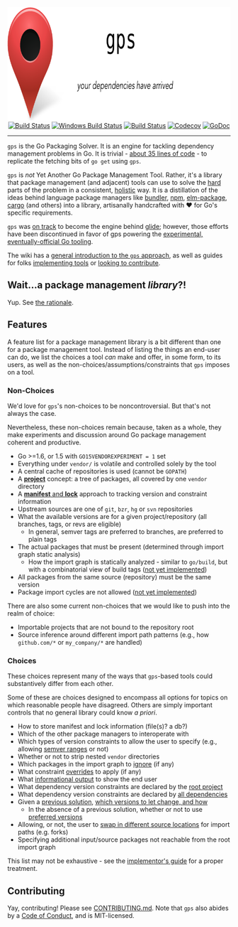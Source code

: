 <p align="center">
<img 
    src="header.png"
    width="800" height="255" border="0" alt="gps">
<br>
<a href="https://circleci.com/gh/sdboyer/gps"><img src="https://circleci.com/gh/sdboyer/gps.svg?style=shield" alt="Build Status"></a>
<a href="https://ci.appveyor.com/project/sdboyer/gps"><img src="https://ci.appveyor.com/api/projects/status/github/sdboyer/gps?svg=true&branch=master&passingText=Windows%20-%20OK&failingText=Windows%20-%20failed&pendingText=Windows%20-%20pending" alt="Windows Build Status"></a>
<a href="https://goreportcard.com/report/github.com/golang/dep/gps"><img src="https://goreportcard.com/badge/github.com/golang/dep/gps" alt="Build Status"></a>
<a href="https://codecov.io/gh/sdboyer/gps"><img src="https://codecov.io/gh/sdboyer/gps/branch/master/graph/badge.svg" alt="Codecov" /></a>
<a href="https://godoc.org/github.com/golang/dep/gps"><img src="https://godoc.org/github.com/golang/dep/gps?status.svg" alt="GoDoc"></a>
</p>

---

`gps` is the Go Packaging Solver. It is an engine for tackling dependency
management problems in Go. It is trivial - [about 35 lines of
code](https://github.com/golang/dep/gps/blob/master/example.go) - to replicate the
fetching bits of `go get` using `gps`.

`gps` is _not_ Yet Another Go Package Management Tool. Rather, it's a library
that package management (and adjacent) tools can use to solve the
[hard](https://en.wikipedia.org/wiki/Boolean_satisfiability_problem) parts of
the problem in a consistent,
[holistic](https://medium.com/@sdboyer/so-you-want-to-write-a-package-manager-4ae9c17d9527)
way. It is a distillation of the ideas behind language package managers like
[bundler](http://bundler.io), [npm](https://www.npmjs.com/),
[elm-package](https://github.com/elm-lang/elm-package),
[cargo](https://crates.io/) (and others) into a library, artisanally
handcrafted with ❤️ for Go's specific requirements.

`gps` was [on track](https://github.com/Masterminds/glide/issues/565) to become
the engine behind [glide](https://glide.sh); however, those efforts have been
discontinued in favor of gps powering the [experimental, eventually-official
Go tooling](https://github.com/golang/dep).

The wiki has a [general introduction to the `gps`
approach](https://github.com/golang/dep/gps/wiki/Introduction-to-gps), as well
as guides for folks [implementing
tools](https://github.com/golang/dep/gps/wiki/gps-for-Implementors) or [looking
to contribute](https://github.com/golang/dep/gps/wiki/gps-for-Contributors).

## Wait...a package management _library_?!

Yup. See [the rationale](https://github.com/golang/dep/gps/wiki/Rationale).

## Features

A feature list for a package management library is a bit different than one for
a package management tool. Instead of listing the things an end-user can do,
we list the choices a tool *can* make and offer, in some form, to its users, as
well as the non-choices/assumptions/constraints that `gps` imposes on a tool.

### Non-Choices

We'd love for `gps`'s non-choices to be noncontroversial. But that's not always
the case.

Nevertheless, these non-choices remain because, taken as a whole, they make
experiments and discussion around Go package management coherent and
productive.

* Go >=1.6, or 1.5 with `GO15VENDOREXPERIMENT = 1` set
* Everything under `vendor/` is volatile and controlled solely by the tool
* A central cache of repositories is used (cannot be `GOPATH`)
* A [**project**](https://godoc.org/github.com/golang/dep/gps#ProjectRoot) concept:
  a tree of packages, all covered by one `vendor` directory
* A [**manifest** and
  **lock**](https://github.com/golang/dep/gps/wiki/gps-for-Implementors#manifests-and-locks)
  approach to tracking version and constraint information
* Upstream sources are one of `git`, `bzr`, `hg` or `svn` repositories
* What the available versions are for a given project/repository (all branches, tags, or revs are eligible)
  * In general, semver tags are preferred to branches, are preferred to plain tags
* The actual packages that must be present (determined through import graph static analysis)
  * How the import graph is statically analyzed - similar to `go/build`, but with a combinatorial view of build tags ([not yet implemented](https://github.com/golang/dep/gps/issues/99))
* All packages from the same source (repository) must be the same version
* Package import cycles are not allowed ([not yet implemented](https://github.com/golang/dep/gps/issues/66))

There are also some current non-choices that we would like to push into the realm of choice:

* Importable projects that are not bound to the repository root
* Source inference around different import path patterns (e.g., how `github.com/*` or `my_company/*` are handled)

### Choices

These choices represent many of the ways that `gps`-based tools could
substantively differ from each other.

Some of these are choices designed to encompass all options for topics on which
reasonable people have disagreed. Others are simply important controls that no
general library could know _a priori_.

* How to store manifest and lock information (file(s)? a db?)
* Which of the other package managers to interoperate with
* Which types of version constraints to allow the user to specify (e.g., allowing [semver ranges](https://docs.npmjs.com/misc/semver) or not)
* Whether or not to strip nested `vendor` directories
* Which packages in the import graph to [ignore](https://github.com/golang/dep/gps/wiki/gps-for-Implementors#ignoring-packages) (if any)
* What constraint [overrides](https://github.com/golang/dep/gps/wiki/gps-for-Implementors#overrides) to apply (if any)
* What [informational output](https://github.com/golang/dep/gps/wiki/gps-for-Implementors#trace-and-tracelogger) to show the end user
* What dependency version constraints are declared by the [root project](https://github.com/golang/dep/gps/wiki/gps-for-Implementors#manifest-data)
* What dependency version constraints are declared by [all dependencies](https://github.com/golang/dep/gps/wiki/gps-for-Implementors#the-projectanalyzer)
* Given a [previous solution](https://github.com/golang/dep/gps/wiki/gps-for-Implementors#lock-data), [which versions to let change, and how](https://github.com/golang/dep/gps/wiki/gps-for-Implementors#tochange-changeall-and-downgrade)
  * In the absence of a previous solution, whether or not to use [preferred versions](https://github.com/golang/dep/gps/wiki/gps-for-Implementors#preferred-versions)
* Allowing, or not, the user to [swap in different source locations](https://github.com/golang/dep/gps/wiki/gps-for-Implementors#projectidentifier) for import paths (e.g. forks)
* Specifying additional input/source packages not reachable from the root import graph

This list may not be exhaustive - see the
[implementor's guide](https://github.com/golang/dep/gps/wiki/gps-for-Implementors)
for a proper treatment.

## Contributing

Yay, contributing! Please see
[CONTRIBUTING.md](https://github.com/golang/dep/gps/blob/master/CONTRIBUTING.md).
Note that `gps` also abides by a [Code of
Conduct](https://github.com/golang/dep/gps/blob/master/CODE_OF_CONDUCT.md), and is MIT-licensed.
